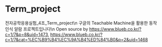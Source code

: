 # Term_project
전자공학응용실험_4조_Term_project\n
구글의 Teachable Machine을 활용한 동작인식 알람 프로젝트입니다\n
Open source by https://www.blueb.co.kr/?c=1/7&p=8&uid=1473, https://www.blueb.co.kr/?c=1/7&cat=%EC%B9%B4%EC%9A%B4%ED%84%B0&p=2&uid=1468
